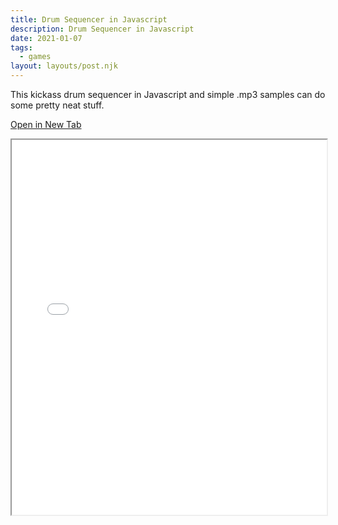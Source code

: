 ```yaml
---
title: Drum Sequencer in Javascript
description: Drum Sequencer in Javascript
date: 2021-01-07
tags:
  - games
layout: layouts/post.njk
---
```


This kickass drum sequencer in Javascript and simple .mp3 samples can do some pretty neat stuff.

[Open in New Tab](/files/games/drums.html)

<iframe src="/files/games/drums.html" width="100%" height="600"></iframe>

